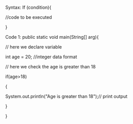 Syntax:
If (condition){

//code to be executed

}

Code 1:
public static void main(String[] arg){

// here we declare variable

int age = 20; //integer data format

// here we check the age is greater than 18

if(age>18)

{

System.out.println("Age is greater than 18");// print output

}

}
